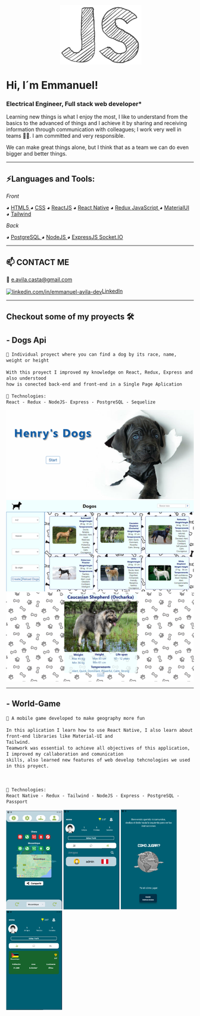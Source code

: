 <p align ="center">&nbsp;<img   align ="center"  height="160" width = 220px  src="./word-game/monophy.gif" alt="EmmAvila" /></p>

# Hi, I´m Emmanuel!

### Electrical Engineer, Full stack web developer\*

Learning new things is what I enjoy the most, I like to understand from the basics to the advanced of things and I achieve it by sharing and receiving information through communication with colleagues; I work very well in teams 🤜🤛.
I am committed and very responsible.

We can make great things alone, but I think that as a team we can do even bigger and better things.

---

## ⚡Languages and Tools:

_Front_

◕ <a href="https://www.w3.org/html/" target="_blank"> HTML5 </a> ◕ <a href="https://www.w3schools.com/css/" target="_blank"> CSS</a>
◕ <a href="https://reactjs.org/" target="_blank">ReactJS</a> ◕ <a href="https://reactnative.dev/" target="_blank">React Native</a> ◕ <a href="https://redux.js.org" target="_blank"> Redux </a> <a href="https://developer.mozilla.org/en-US/docs/Web/JavaScript" target="_blank"> JavaScript </a> ◕ <a href="https://material-ui.com/" target="_blank"> MaterialUI </a> ◕ <a href="https://tailwindcss.com/" target="_blank"> Tailwind</a>

_Back_

◕ <a href="https://www.postgresql.org" target="_blank"> PostgreSQL </a> ◕ <a href="https://nodejs.org" target="_blank"> NodeJS </a>
◕ <a href="https://expressjs.com" target="_blank"> ExpressJS </a><a href="https://socket.io/" target="_blank"> Socket.IO </a>

---

## 📫 CONTACT ME

<!-- Want to work together? <br>
Contact me! <br> -->
📧 e.avila.casta@gmail.com

<a href="linkedin.com/in/emmanuel-avila-dev" target="blank">
<img align="center" src="https://cdn.jsdelivr.net/npm/simple-icons@3.0.1/icons/linkedin.svg" alt="linkedin.com/in/emmanuel-avila-dev" height="30" width="40" />LinkedIn</a>

---

## Checkout some of my proyects 🛠


## - Dogs Api

```
📌 Individual proyect where you can find a dog by its race, name, weight or height

With this proyect I improved my knowledge on React, Redux, Express and also understood 
how is conected back-end and front-end in a Single Page Aplication

🚀 Technologies:
React - Redux - NodeJS- Express - PostgreSQL - Sequelize
```
<div display = "flex" flex-direction = "column" align-items = "space-around" justify-content = "center">
<img  margin= "20px" width= "650px"  src='./dogs/landing.png' />
<img  margin= "20px" width= "650px"  src='./dogs/home.png' />
<img  margin= "20px" width= "650px" src='./dogs/detail.png' />
</div>


---

## - World-Game

```
📌 A mobile game developed to make geography more fun

In this aplication I learn how to use React Native, I also learn about front-end libraries like Material-UI and
Tailwind.
Teamwork was essential to achieve all objectives of this application, I improved my callaboration and comunication
skills, also learned new features of web develop tehcnologies we used in this proyect.



🚀 Technologies:
React Native - Redux - Tailwind - NodeJS - Express - PostgreSQL - Passport
```

<div display = "flex" justify-content = "space-around" >
<img  width= "150px" margin= "20px"  src='./word-game/game.png' />
<img  width= "150px" margin= "20px"  src='./word-game/Profile.png' />
<img  width= "150px" margin= "20px"  src='./word-game/Presentancion.png' />
<img  width= "150px" margin= "20px"  src='./word-game/stats.png' />  
</div>

